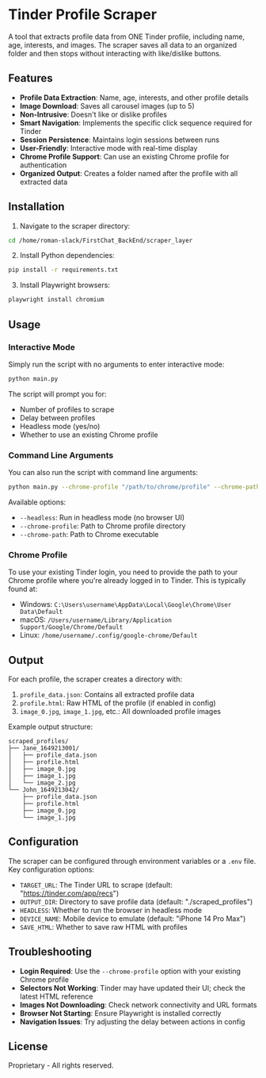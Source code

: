 # Tinder Profile Scraper

A tool that extracts profile data from ONE Tinder profile, including name, age, interests, and images. The scraper saves all data to an organized folder and then stops without interacting with like/dislike buttons.

## Features

- **Profile Data Extraction**: Name, age, interests, and other profile details
- **Image Download**: Saves all carousel images (up to 5)
- **Non-Intrusive**: Doesn't like or dislike profiles
- **Smart Navigation**: Implements the specific click sequence required for Tinder
- **Session Persistence**: Maintains login sessions between runs
- **User-Friendly**: Interactive mode with real-time display
- **Chrome Profile Support**: Can use an existing Chrome profile for authentication
- **Organized Output**: Creates a folder named after the profile with all extracted data

## Installation

1. Navigate to the scraper directory:

```bash
cd /home/roman-slack/FirstChat_BackEnd/scraper_layer
```

2. Install Python dependencies:

```bash
pip install -r requirements.txt
```

3. Install Playwright browsers:

```bash
playwright install chromium
```

## Usage

### Interactive Mode

Simply run the script with no arguments to enter interactive mode:

```bash
python main.py
```

The script will prompt you for:
- Number of profiles to scrape
- Delay between profiles
- Headless mode (yes/no)
- Whether to use an existing Chrome profile

### Command Line Arguments

You can also run the script with command line arguments:

```bash
python main.py --chrome-profile "/path/to/chrome/profile" --chrome-path "/path/to/chrome"
```

Available options:
- `--headless`: Run in headless mode (no browser UI)
- `--chrome-profile`: Path to Chrome profile directory
- `--chrome-path`: Path to Chrome executable

### Chrome Profile

To use your existing Tinder login, you need to provide the path to your Chrome profile where you're already logged in to Tinder. This is typically found at:

- Windows: `C:\Users\username\AppData\Local\Google\Chrome\User Data\Default`
- macOS: `/Users/username/Library/Application Support/Google/Chrome/Default`
- Linux: `/home/username/.config/google-chrome/Default`

## Output

For each profile, the scraper creates a directory with:

1. `profile_data.json`: Contains all extracted profile data
2. `profile.html`: Raw HTML of the profile (if enabled in config)
3. `image_0.jpg`, `image_1.jpg`, etc.: All downloaded profile images

Example output structure:
```
scraped_profiles/
├── Jane_1649213001/
│   ├── profile_data.json
│   ├── profile.html
│   ├── image_0.jpg
│   ├── image_1.jpg
│   └── image_2.jpg
└── John_1649213042/
    ├── profile_data.json
    ├── profile.html
    ├── image_0.jpg
    └── image_1.jpg
```

## Configuration

The scraper can be configured through environment variables or a `.env` file. Key configuration options:

- `TARGET_URL`: The Tinder URL to scrape (default: "https://tinder.com/app/recs")
- `OUTPUT_DIR`: Directory to save profile data (default: "./scraped_profiles")
- `HEADLESS`: Whether to run the browser in headless mode
- `DEVICE_NAME`: Mobile device to emulate (default: "iPhone 14 Pro Max")
- `SAVE_HTML`: Whether to save raw HTML with profiles

## Troubleshooting

- **Login Required**: Use the `--chrome-profile` option with your existing Chrome profile
- **Selectors Not Working**: Tinder may have updated their UI; check the latest HTML reference
- **Images Not Downloading**: Check network connectivity and URL formats
- **Browser Not Starting**: Ensure Playwright is installed correctly
- **Navigation Issues**: Try adjusting the delay between actions in config

## License

Proprietary - All rights reserved.